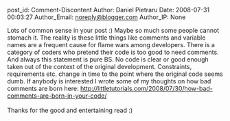 post_id: Comment-Discontent
Author: Daniel Pietraru
Date: 2008-07-31 00:03:27
Author_Email: noreply@blogger.com
Author_IP: None

Lots of common sense in your post :) Maybe so much some people cannot stomach it. The reality is these little things like comments and variable names  are a frequent cause for flame wars among developers. There is a category of coders who pretend their code is too good to need comments. And always this statement is pure BS. No code is clear or good enough taken out of the context of the original development. Constraints, requirements etc. change in time to the point where the original code seems dumb. If anybody is interested I wrote some of my thoughts on how bad comments are born here: http://littletutorials.com/2008/07/30/how-bad-comments-are-born-in-your-code/<br /><br />Thanks for the good and entertaining read :)
